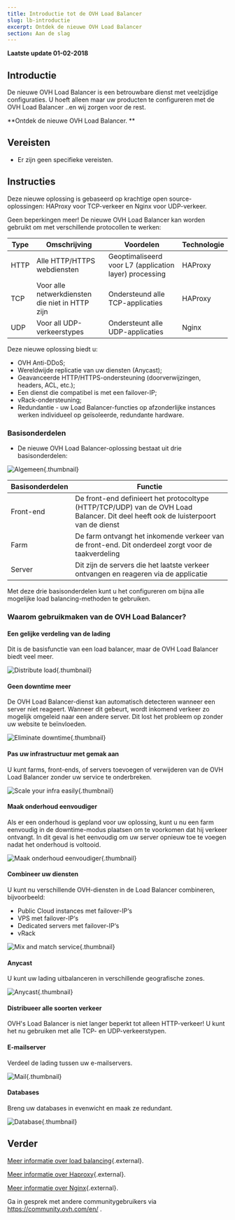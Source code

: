 ```yaml
---
title: Introductie tot de OVH Load Balancer
slug: lb-introductie
excerpt: Ontdek de nieuwe OVH Load Balancer
section: Aan de slag 
---
```


**Laatste update 01-02-2018**

## Introductie

De nieuwe OVH Load Balancer is een betrouwbare dienst met veelzijdige configuraties. U hoeft alleen maar uw producten te configureren met de OVH Load Balancer ..en wij zorgen voor de rest.

**Ontdek de nieuwe OVH Load Balancer. **

## Vereisten

- Er zijn geen specifieke vereisten.


## Instructies

 
Deze nieuwe oplossing is gebaseerd op krachtige open source-oplossingen: HAProxy voor TCP-verkeer en Nginx voor UDP-verkeer.

Geen beperkingen meer! De nieuwe OVH Load Balancer kan worden gebruikt om met verschillende protocollen te werken:

|Type|Omschrijving|Voordelen|Technologie|
|---|---|---|---|
|HTTP|Alle HTTP/HTTPS webdiensten|Geoptimaliseerd voor L7 (application layer) processing|HAProxy|
|TCP|Voor alle netwerkdiensten die niet in HTTP zijn|Ondersteund alle TCP-applicaties|HAProxy|
|UDP|Voor all UDP-verkeerstypes|Ondersteunt alle UDP-applicaties|Nginx|

Deze nieuwe oplossing biedt u:

 - OVH Anti-DDoS;
 - Wereldwijde replicatie van uw diensten (Anycast);
 - Geavanceerde HTTP/HTTPS-ondersteuning (doorverwijzingen, headers, ACL, etc.);
 - Een dienst die compatibel is met een failover-IP;
 - vRack-ondersteuning;
 - Redundantie - uw Load Balancer-functies op afzonderlijke instances werken individueel op geïsoleerde, redundante hardware.

### Basisonderdelen

- De nieuwe OVH Load Balancer-oplossing bestaat uit drie basisonderdelen:

![Algemeen](images/diag_gen.png){.thumbnail}

|Basisonderdelen|Functie|
|---|---|
|Front-end|De front-end definieert het protocoltype (HTTP/TCP/UDP) van de OVH Load Balancer. Dit deel heeft ook de luisterpoort van de dienst|
|Farm|De farm ontvangt het inkomende verkeer van de front-end. Dit onderdeel zorgt voor de taakverdeling|
|Server|Dit zijn de servers die het laatste verkeer ontvangen en reageren via de applicatie|

Met deze drie basisonderdelen kunt u het configureren om bijna alle mogelijke load balancing-methoden te gebruiken.


### Waarom gebruikmaken van de OVH Load Balancer?

#### Een gelijke verdeling van de lading

Dit is de basisfunctie van een load balancer, maar de OVH Load Balancer biedt veel meer.

![Distribute load](images/distribute_load.png){.thumbnail}

#### Geen downtime meer

De OVH Load Balancer-dienst kan automatisch detecteren wanneer een server niet reageert. Wanneer dit gebeurt, wordt inkomend verkeer zo mogelijk omgeleid naar een andere server. Dit lost het probleem op zonder uw website te beïnvloeden.

![Eliminate downtime](images/eliminate_downtimes.png){.thumbnail}

#### Pas uw infrastructuur met gemak aan

U kunt farms, front-ends, of servers toevoegen of verwijderen van de OVH Load Balancer zonder uw service te onderbreken.

![Scale your infra easily](images/facilitate_maintenance.png){.thumbnail}


#### Maak onderhoud eenvoudiger

Als er een onderhoud is gepland voor uw oplossing, kunt u nu een farm eenvoudig in de downtime-modus plaatsen om te voorkomen dat hij verkeer ontvangt. In dit geval is het eenvoudig om uw server opnieuw toe te voegen nadat het onderhoud is voltooid.

![Maak onderhoud eenvoudiger](images/scale_easily.png){.thumbnail}


#### Combineer uw diensten

U kunt nu verschillende OVH-diensten in de Load Balancer combineren, bijvoorbeeld:

- Public Cloud instances met failover-IP‘s
- VPS met failover-IP‘s
- Dedicated servers met failover-IP‘s
- vRack

![Mix and match service](images/mix_and_match.png){.thumbnail}

#### Anycast

U kunt uw lading uitbalanceren in verschillende geografische zones.

![Anycast](images/anycast.png){.thumbnail}


#### Distribueer alle soorten verkeer

OVH's Load Balancer is niet langer beperkt tot alleen HTTP-verkeer! U kunt het nu gebruiken met alle TCP- en UDP-verkeerstypen.


#### E-mailserver

Verdeel de lading tussen uw e-mailservers.

![Mail](images/mail.png){.thumbnail}


#### Databases

Breng uw databases in evenwicht en maak ze redundant.

![Database](images/database.png){.thumbnail}


## Verder

[Meer informatie over load balancing](https://nl.wikipedia.org/wiki/Load_balancing){.external}.

[Meer informatie over Haproxy](http://www.haproxy.org/#desc){.external}.

[Meer informatie over Nginx](https://nl.wikipedia.org/wiki/Nginx){.external}.

Ga in gesprek met andere communitygebruikers via <https://community.ovh.com/en/> .